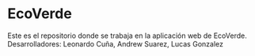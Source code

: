 # EcoVerde
Este es el repositorio donde se trabaja en la aplicación web de EcoVerde.
Desarrolladores: Leonardo Cuña, Andrew Suarez, Lucas Gonzalez

